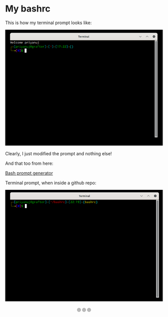 # My bashrc

This is how my terminal prompt looks like:

![Terminal](https://github.com/C0DER11101/bashrc/blob/bashrc/terminalLook.png)

Clearly, I just modified the prompt and nothing else!

And that too from here:

<a href="https://bash-prompt-generator.org/"/>Bash prompt generator</a>

Terminal prompt, when inside a github repo:

![Terminal](https://github.com/C0DER11101/bashrc/blob/bashrc/terminalLook2.png)

<p align = "center">
&#9678; &#9678; &#9678;
</p>
